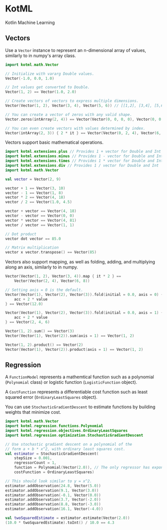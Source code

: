 # KotML
Kotlin Machine Learning

## Vectors

Use a `Vector` instance to represent an n-dimensional array of values, similarly to in numpy's array class.
```kotlin
import kotml.math.Vector

// Initialize with vararg Double values.
Vector(-1.0, 0.0, 1.0)

// Int values get converted to Double.
Vector(1, 2) == Vector(1.0, 2.0)

// Create vectors of vectors to express multiple dimensions.
Vector(Vector(1, 2), Vector(3, 4), Vector(5, 6)) // [[1,2], [3,4], [5,6]]

// You can create a vector of zeros with any valid shape.
Vector.zeros(intArray(2, 4)) == Vector(Vector(0, 0, 0, 0), Vector(0, 0, 0, 0))

// You can even create vectors with values determined by index.
Vector(intArray(2, 3)) { 2 * it } == Vector(Vector(0, 2, 4), Vector(6, 8, 10))
```

Vectors support basic mathematical operations.
```kotlin
import kotml.extensions.plus // Provides 1 + vector for Double and Int
import kotml.extensions.minus // Provides 1 - vector for Double and Int
import kotml.extensions.times // Provides 1 * vector for Double and Int
import kotml.extensions.div // Provides 1 / vector for Double and Int
import kotml.math.Vector

val vector = Vector(2, 9)

vector + 1 == Vector(3, 10)
vector - 1 == Vector(1, 8)
vector * 2 == Vector(4, 18)
vector / 2 == Vector(1.0, 4.5)

vector + vector == Vector(4, 18)
vector - vector == Vector(0, 0)
vector * vector == Vector(4, 81)
vector / vector == Vector(1, 1)

// Dot product
vector dot vector == 85.0

// Matrix multiplication
vector x vector.transpose() == Vector(85)
```

Vectors also support mapping, as well as folding, adding, and multiplying along an axis, similarly to in numpy.
```kotlin
Vector(Vector(1, 2), Vector(3, 4)).map { it * 2 } ==
    Vector(Vector(2, 4), Vector(6, 8))

// Setting axis = 0 is the default.
Vector(Vector(1), Vector(2), Vector(3)).fold(initial = 0.0, axis = 0) { acc, value ->
    acc + 2 * value
} == Vector(12.0)

Vector(Vector(1), Vector(2), Vector(3)).fold(initial = 0.0, axis = 1) { acc, value ->
    acc + 2 * value
} == Vector(2, 4, 6)

Vector(1, 2).sum() == Vector(3)
Vector(Vector(1), Vector(2)).sum(axis = 1) == Vector(1, 2)

Vector(1, 2).product() == Vector(2)
Vector(Vector(1), Vector(2)).product(axis = 1) == Vector(1, 2)
```

## Regression

A `FunctionModel` represents a mathemtical function such as a polynomial (`Polynomial` class) or logistic function (`LogisticFunction` object).

A `CostFunction` represents a differentiable cost function such as least squared error (`OrdinaryLeastSquares` object).

You can use `StochasticGradientDescent` to estimate functions by building weights that minimize cost.
```kotlin
import kotml.math.Vector
import kotml.regression.functions.Polynomial
import kotml.regression.objectives.OrdinaryLeastSquares
import kotml.regression.optimization.StochasticGradientDescent

// Use stochastic gradient descent on a polynomial of the
// form a + b * x^2, with ordinary least squares cost.
val estimator = StochasticGradientDescent(
    stepSize = 0.001,
    regressorCount = 1,
    function = Polynomial(Vector(2.0)), // The only regressor has exponent = 2.
    costFunction = OrdinaryLeastSquares)

// This should look similar to y = x^2.
estimator.addObservation(24.8, Vector(5.0))
estimator.addObservation(9.1, Vector(3.0))
estimator.addObservation(-0.1, Vector(0.0))
estimator.addObservation(3.7, Vector(-2.0))
estimator.addObservation(8.8, Vector(-3.0))
estimator.addObservation(16.1, Vector(-4.0))

val twoSquaredEstimate = estimator.estimate(Vector(2.0))
(10.0 * twoSquaredEstimate).toInt() / 10.0 == 4.3
```
